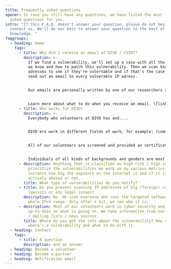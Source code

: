 ```yaml
---
title: Frequently asked questions
opener: In case you still have any questions, we have listed the most frequently
  asked questions for you.
intro: "If this F.A.Q. doesn't answer your question, please do not hesitate to
  contact us. We'll do our best to answer your question to the best of our
  knowledge. "
faqgroups:
  - heading: Home
    faqs:
      - title: Why did I receive an email of DIVD / CSIRT?
        description: >-
          If we find a vulnerability, we'll set up a case with all the details
          we know and how to patch this vulnerability. Then we scan known IP
          adresses to see if they're vulernable and if that's the case we'll
          send out an email to every vulnerable IP adress. 


          O﻿ur emails are personally written by one of our researchers and contain a link to the casefile on the [csirt.divd.nl ](csirt.divd.nl)site. 


          Learn more about what to do when you receive an email. \[link naar email-pagina]
      - title: Who works for DIVD?
        description: >-
          E﻿verybody who volunteers at DIVD has and....


          D﻿IVD'ers work in different fields of work, for example: (commercial) security companies, government or as a freelancer. And some people don't work in security at all but they have great interest in making the digital world safer. 


          A﻿ll of our volunteers are screened and provided an certificate of conduct. Our code of conduct is sacred, we do not deviate from it.


          I﻿ndividuals of all kinds of backgrounds and genders are most welcome at DIVD. We do not only welcome and embrace them, but value their unique perspectives and contributions to our community. We find it important that everybody can feel and act like themselves.
      - description: Anything that is classified as high risk / high impact. We
          prioritize the vulnerabilities we work on by various metrics, for
          instance how big the exposure on the internet is and if it is being
          actively abused or not.
        title: What type of vulnerabilities do you notify?
      - title: Do you prevent scanning IP addresses of big (foreign) companies to avoid
          lawsuits or any legal issues?
        description: No. We scan everyone who runs the targeted software throughout  the
          whole IPv4 range. Only after a hit, we see who it is.
      - description: Most of our volunteers work in cyber security and will stay
          up-to-date on what is going on. We take information from various feeds
          / mailing lists / news sources.
        title: Where do you got the info about the vulnerability? How do you know
          where’s a vulnerability and what to do with it.
  - heading: Contact
    faqs:
      - title: A question
        description: a﻿nd an answer
  - heading: Become a volunteer
  - heading: Become a partner
  - heading: Notification email
---
```

